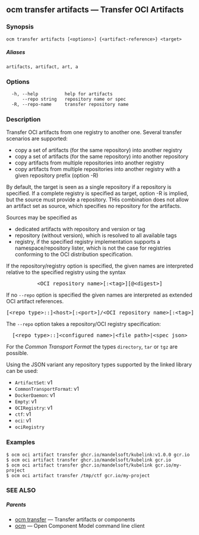 ## ocm transfer artifacts &mdash; Transfer OCI Artifacts

### Synopsis

```
ocm transfer artifacts [<options>] {<artifact-reference>} <target>
```

##### Aliases

```
artifacts, artifact, art, a
```

### Options

```
  -h, --help          help for artifacts
      --repo string   repository name or spec
  -R, --repo-name     transfer repository name
```

### Description


Transfer OCI artifacts from one registry to another one.
Several transfer scenarios are supported:
- copy a set of artifacts (for the same repository) into another registry
- copy a set of artifacts (for the same repository) into another repository
- copy artifacts from multiple repositories into another registry
- copy artifacts from multiple repositories into another registry with a given repository prefix (option -R)

By default, the target is seen as a single repository if a repository is specified.
If a complete registry is specified as target, option -R is implied, but the source
must provide a repository. THis combination does not allow an artifact set as source, which
specifies no repository for the artifacts.

Sources may be specified as
- dedicated artifacts with repository and version or tag
- repository (without version), which is resolved to all available tags
- registry, if the specified registry implementation supports a namespace/repository lister,
  which is not the case for registries conforming to the OCI distribution specification.

If the repository/registry option is specified, the given names are interpreted
relative to the specified registry using the syntax

<center>
    <pre>&lt;OCI repository name>[:&lt;tag>][@&lt;digest>]</pre>
</center>

If no <code>--repo</code> option is specified the given names are interpreted
as extended OCI artifact references.

<center>
    <pre>[&lt;repo type>::]&lt;host>[:&lt;port>]/&lt;OCI repository name>[:&lt;tag>][@&lt;digest>]</pre>
</center>

The <code>--repo</code> option takes a repository/OCI registry specification:

<center>
    <pre>[&lt;repo type>::]&lt;configured name>|&lt;file path>|&lt;spec json></pre>
</center>

For the *Common Transport Format* the types <code>directory</code>,
<code>tar</code> or <code>tgz</code> are possible.

Using the JSON variant any repository types supported by the
linked library can be used:
  - <code>ArtifactSet</code>: v1
  - <code>CommonTransportFormat</code>: v1
  - <code>DockerDaemon</code>: v1
  - <code>Empty</code>: v1
  - <code>OCIRegistry</code>: v1
  - <code>ctf</code>: v1
  - <code>oci</code>: v1
  - <code>ociRegistry</code>


### Examples

```
$ ocm oci artifact transfer ghcr.io/mandelsoft/kubelink:v1.0.0 gcr.io
$ ocm oci artifact transfer ghcr.io/mandelsoft/kubelink gcr.io
$ ocm oci artifact transfer ghcr.io/mandelsoft/kubelink gcr.io/my-project
$ ocm oci artifact transfer /tmp/ctf gcr.io/my-project
```

### SEE ALSO

##### Parents

* [ocm transfer](ocm_transfer.md)	 &mdash; Transfer artifacts or components
* [ocm](ocm.md)	 &mdash; Open Component Model command line client

